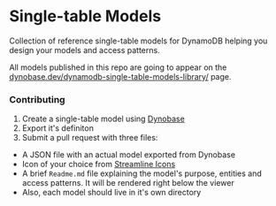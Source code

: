 # Single-table Models

Collection of reference single-table models for DynamoDB helping you design your models and access patterns.

All models published in this repo are going to appear on the [dynobase.dev/dynamodb-single-table-models-library/](https://dynobase.dev/dynamodb-single-table-models-library/) page.

### Contributing

1. Create a single-table model using [Dynobase](https://dynobase.dev/)
2. Export it's definiton
3. Submit a pull request with three files:
  - A JSON file with an actual model exported from Dynobase
  - Icon of your choice from [Streamline Icons](https://app.streamlinehq.com)
  - A brief `Readme.md` file explaining the model's purpose, entities and access patterns. It will be rendered right below the viewer
  - Also, each model should live in it's own directory

